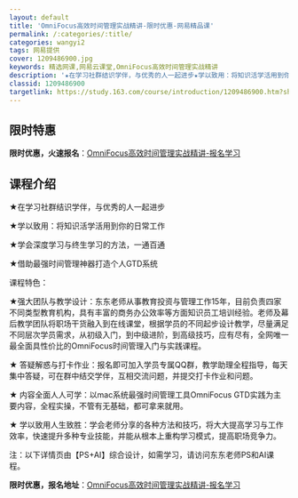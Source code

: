 ```yaml
---
layout: default
title: 'OmniFocus高效时间管理实战精讲-限时优惠-网易精品课'
permalink: /:categories/:title/
categories: wangyi2
tags: 网易提供
cover: 1209486900.jpg
keywords: 精选网课,网易云课堂,OmniFocus高效时间管理实战精讲
description: '★在学习社群结识学伴，与优秀的人一起进步★学以致用：将知识活学活用到你的日常工作★学会深度学习与终生学习的方法，一通百通'
classid: 1209486900
targetlink: https://study.163.com/course/introduction/1209486900.htm?share=1&shareId=1025206652&utm_campaign=share&utm_medium=iphoneShare&utm_source=&utm_u=1025206652
---
```


## 限时特惠

**限时优惠，火速报名**：[OmniFocus高效时间管理实战精讲-报名学习](https://study.163.com/course/introduction/1209486900.htm?share=1&shareId=1025206652&utm_campaign=share&utm_medium=iphoneShare&utm_source=&utm_u=1025206652)

## 课程介绍

★在学习社群结识学伴，与优秀的人一起进步

★学以致用：将知识活学活用到你的日常工作

★学会深度学习与终生学习的方法，一通百通

★借助最强时间管理神器打造个人GTD系统



课程特色：



★强大团队与教学设计：东东老师从事教育投资与管理工作15年，目前负责四家不同类型教育机构，具有丰富的商务办公效率等方面知识员工培训经验。老师及幕后教学团队将职场干货融入到在线课堂，根据学员的不同起步设计教学，尽量满足不同层次学员需求，从初级入门，到中级进阶，到高级技巧，应有尽有，全网唯一最全面具性价比的OmniFocus时间管理入门与实践课程。



★ 答疑解惑与打卡作业：报名即可加入学员专属QQ群，教学助理全程指导，每天集中答疑，可在群中结交学伴，互相交流问题，并提交打卡作业和问题。



★ 内容全面人人可学：以mac系统最强时间管理工具OmniFocus GTD实践为主要内容，全程实操，不管有无基础，都可拿来就用。



★ 学以致用人生致胜：学会老师分享的各种方法和技巧，将大大提高学习与工作效率，快速提升多种专业技能，并能从根本上重构学习模式，提高职场竞争力。



注：以下详情页由【PS+AI】综合设计，如需学习，请访问东东老师PS和AI课程。

**限时优惠，报名地址**：[OmniFocus高效时间管理实战精讲-报名学习](https://study.163.com/course/introduction/1209486900.htm?share=1&shareId=1025206652&utm_campaign=share&utm_medium=iphoneShare&utm_source=&utm_u=1025206652)

